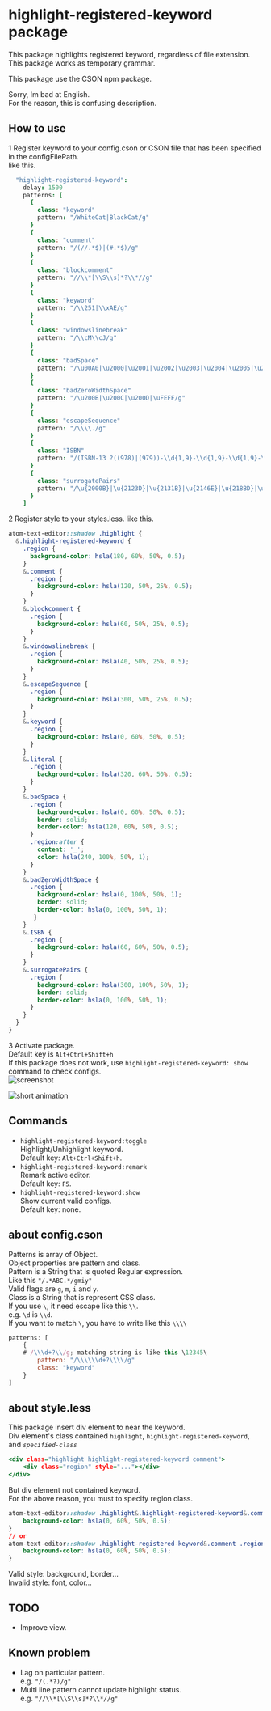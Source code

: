 # highlight-registered-keyword package

This package highlights registered keyword, regardless of file extension.  
This package works as temporary grammar.  

This package use the CSON npm package.  

Sorry, Im bad at English.  
For the reason, this is confusing description.  

## How to use
1 Register keyword to your config.cson or CSON file that has been specified in the configFilePath.  
like this.  
```.coffee
  "highlight-registered-keyword":
    delay: 1500
    patterns: [
      {
        class: "keyword"
        pattern: "/WhiteCat|BlackCat/g"
      }
      {
        class: "comment"
        pattern: "/(//.*$)|(#.*$)/g"
      }
      {
        class: "blockcomment"
        pattern: "//\\*[\\S\\s]*?\\*//g"
      }
      {
        class: "keyword"
        pattern: "/\\251|\\xAE/g"
      }
      {
        class: "windowslinebreak"
        pattern: "/\\cM\\cJ/g"
      }
      {
        class: "badSpace"
        pattern: "/\u00A0|\u2000|\u2001|\u2002|\u2003|\u2004|\u2005|\u2006|\u2007|\u2008|\u2009|\u200A|\u202F|\u205F|\u3000/g"
      }
      {
        class: "badZeroWidthSpace"
        pattern: "/\u200B|\u200C|\u200D|\uFEFF/g"
      }
      {
        class: "escapeSequence"
        pattern: "/\\\\./g"
      }
      {
        class: "ISBN"
        pattern: "/(ISBN-13 ?((978)|(979))-\\d{1,9}-\\d{1,9}-\\d{1,9}-\\d)|(ISBN-10 ?\\d{1,9}-\\d{1,9}-\\d{1,9}-\\d)/g"
      }
      {
        class: "surrogatePairs"
        pattern: "/\u{2000B}|\u{2123D}|\u{2131B}|\u{2146E}|\u{218BD}|\u{20B9F}|\u{216B4}|\u{21E34}|\u{231C4}|\u{235C4}/g"
      }
    ]
```

2 Register style to your styles.less. like this.  
```.css
atom-text-editor::shadow .highlight {
  &.highlight-registered-keyword {
    .region {
      background-color: hsla(180, 60%, 50%, 0.5);
    }
    &.comment {
      .region {
        background-color: hsla(120, 50%, 25%, 0.5);
      }
    }
    &.blockcomment {
      .region {
        background-color: hsla(60, 50%, 25%, 0.5);
      }
    }
    &.windowslinebreak {
      .region {
        background-color: hsla(40, 50%, 25%, 0.5);
      }
    }
    &.escapeSequence {
      .region {
        background-color: hsla(300, 50%, 25%, 0.5);
      }
    }
    &.keyword {
      .region {
        background-color: hsla(0, 60%, 50%, 0.5);
      }
    }
    &.literal {
      .region {
        background-color: hsla(320, 60%, 50%, 0.5);
      }
    }
    &.badSpace {
      .region {
        background-color: hsla(0, 60%, 50%, 0.5);
        border: solid;
        border-color: hsla(120, 60%, 50%, 0.5);
      }
      .region:after {
        content: '_';
        color: hsla(240, 100%, 50%, 1);
      }
    }
    &.badZeroWidthSpace {
      .region {
        background-color: hsla(0, 100%, 50%, 1);
        border: solid;
        border-color: hsla(0, 100%, 50%, 1);
       }
    }
    &.ISBN {
      .region {
        background-color: hsla(60, 60%, 50%, 0.5);
      }
    }
    &.surrogatePairs {
      .region {
        background-color: hsla(300, 100%, 50%, 1);
        border: solid;
        border-color: hsla(0, 100%, 50%, 1);
      }
    }
  }
}
```

3 Activate package.  
Default key is `Alt+Ctrl+Shift+h`  
If this package does not work, use `highlight-registered-keyword: show` command to check configs.  
![screenshot](https://raw.githubusercontent.com/BlueSilverCat/highlight-registered-keyword/master/sample.png?raw=true)

![short animation](https://raw.githubusercontent.com/BlueSilverCat/highlight-registered-keyword/master/highlight-registered-keyword.gif?raw=true)


## Commands
* `highlight-registered-keyword:toggle`  
  Highlight/Unhighlight keyword.  
  Default key: `Alt+Ctrl+Shift+h`.  
* `highlight-registered-keyword:remark`  
  Remark active editor.  
  Default key: `F5`.
* `highlight-registered-keyword:show`  
  Show current valid configs.  
  Default key: none.  

## about config.cson
Patterns is array of Object.  
Object properties are pattern and class.  
Pattern is a String that is quoted Regular expression.  
Like this `"/.*ABC.*/gmiy"`  
Valid flags are `g`, `m`, `i` and `y`.  
Class is a String that is represent CSS class.  
If you use `\`, it need escape like this `\\`.  
e.g. `\d` is `\\d`.  
If you want to match `\`, you have to write like this `\\\\`
```.js
patterns: [
	{
    # /\\\d+?\\/g; matching string is like this \12345\
		pattern: "/\\\\\\d+?\\\\/g"  
		class: "keyword"
	}
]
```

## about style.less
This package insert div element to near the keyword.  
Div element's class contained `highlight`, `highlight-registered-keyword`, and *`specified-class`*  
```.html
<div class="highlight highlight-registered-keyword comment">
	<div class="region" style="..."></div>
</div>
```
But div element not contained keyword.  
For the above reason, you must to specify region class.
```.css
atom-text-editor::shadow .highlight&.highlight-registered-keyword&.comment .region {
  	background-color: hsla(0, 60%, 50%, 0.5);
}
// or
atom-text-editor::shadow .highlight-registered-keyword&.comment .region {
  	background-color: hsla(0, 60%, 50%, 0.5);
}
```
Valid style: background, border...  
Invalid style: font, color...  

## TODO
* Improve view.

## Known problem
* Lag on particular pattern.  
  e.g. `"/(.*?)/g"`  
* Multi line pattern cannot update highlight status.  
  e.g. `"//\\*[\\S\\s]*?\\*//g"`  
